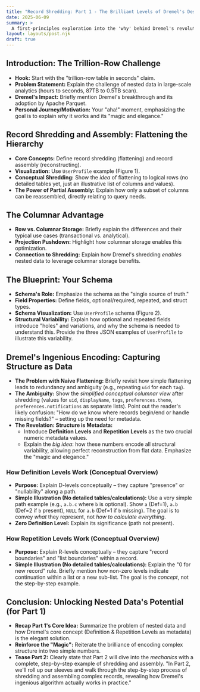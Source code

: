 ```yaml
---
title: "Record Shredding: Part 1 - The Brilliant Levels of Dremel's Design"
date: 2025-06-09
summary: >
  A first-principles exploration into the 'why' behind Dremel's revolutionary approach to nested data. This post introduces the core problem, the columnar advantage, and the conceptual brilliance of definition and repetition levels that make efficient handling of complex, hierarchical data possible.
layout: layouts/post.njk
draft: true
---
```


## Introduction: The Trillion-Row Challenge

* **Hook:** Start with the "trillion-row table in seconds" claim.
* **Problem Statement:** Explain the challenge of nested data in large-scale analytics (hours to seconds, 87TB to 0.5TB
  scan).
* **Dremel's Impact:** Briefly mention Dremel's breakthrough and its adoption by Apache Parquet.
* **Personal Journey/Motivation:** Your "aha!" moment, emphasizing the goal is to explain *why* it works and its "magic
  and elegance."

## Record Shredding and Assembly: Flattening the Hierarchy

* **Core Concepts:** Define record shredding (flattening) and record assembly (reconstructing).
* **Visualization:** Use `UserProfile` example (Figure 1).
* **Conceptual Shredding:** Show the *idea* of flattening to logical rows (no detailed tables yet, just an illustrative
  list of columns and values).
* **The Power of Partial Assembly:** Explain how only a subset of columns can be reassembled, directly relating to query
  needs.

## The Columnar Advantage

* **Row vs. Columnar Storage:** Briefly explain the differences and their typical use cases (transactional vs.
  analytical).
* **Projection Pushdown:** Highlight how columnar storage enables this optimization.
* **Connection to Shredding:** Explain how Dremel's shredding *enables* nested data to leverage columnar storage
  benefits.

## The Blueprint: Your Schema

* **Schema's Role:** Emphasize the schema as the "single source of truth."
* **Field Properties:** Define fields, optional/required, repeated, and struct types.
* **Schema Visualization:** Use `UserProfile` schema (Figure 2).
* **Structural Variability:** Explain how optional and repeated fields introduce "holes" and variations, and why the
  schema is needed to understand this. Provide the three JSON examples of `UserProfile` to illustrate this variability.

## Dremel's Ingenious Encoding: Capturing Structure as Data

* **The Problem with Naive Flattening:** Briefly revisit how simple flattening leads to redundancy and ambiguity (e.g.,
  repeating `uid` for each `tag`).
* **The Ambiguity:** Show the *simplified conceptual columnar view* after shredding (values for `uid`, `displayName`,
  `tags`, `preferences.theme`, `preferences.notifications` as separate lists). Point out the reader's likely
  confusion: "How do we know where records begin/end or handle missing fields?" – setting up the need for metadata.
* **The Revelation: Structure is Metadata:**
  * Introduce **Definition Levels** and **Repetition Levels** as the two crucial numeric metadata values.
  * Explain the *big idea*: how these numbers encode all structural variability, allowing perfect reconstruction from
    flat data. Emphasize the "magic and elegance."

### How Definition Levels Work (Conceptual Overview)

* **Purpose:** Explain D-levels conceptually – they capture "presence" or "nullability" along a path.
* **Simple Illustration (No detailed tables/calculations):** Use a very simple path example (e.g., `a.b.c` where `b` is
  optional). Show `a` (Def=1), `a.b` (Def=2 if `b` present), `NULL` for `a.b` (Def=1 if `b` missing). The goal is to
  convey *what* they represent, not *how to calculate everything*.
* **Zero Definition Level:** Explain its significance (path not present).

### How Repetition Levels Work (Conceptual Overview)

* **Purpose:** Explain R-levels conceptually – they capture "record boundaries" and "list boundaries" within a record.
* **Simple Illustration (No detailed tables/calculations):** Explain the "0 for new record" rule. Briefly mention how
  non-zero levels indicate continuation within a list or a new sub-list. The goal is the *concept*, not the step-by-step
  example.

## Conclusion: Unlocking Nested Data's Potential (for Part 1)

* **Recap Part 1's Core Idea:** Summarize the problem of nested data and how Dremel's core concept (Definition &
  Repetition Levels as metadata) is the elegant solution.
* **Reinforce the "Magic":** Reiterate the brilliance of encoding complex structure into two simple numbers.
* **Tease Part 2:** Clearly state that Part 2 will dive into the *mechanics* with a complete, step-by-step example of
  shredding and assembly. "In Part 2, we'll roll up our sleeves and walk through the step-by-step process of shredding
  and assembling complex records, revealing how Dremel's ingenious algorithm actually works in practice."
